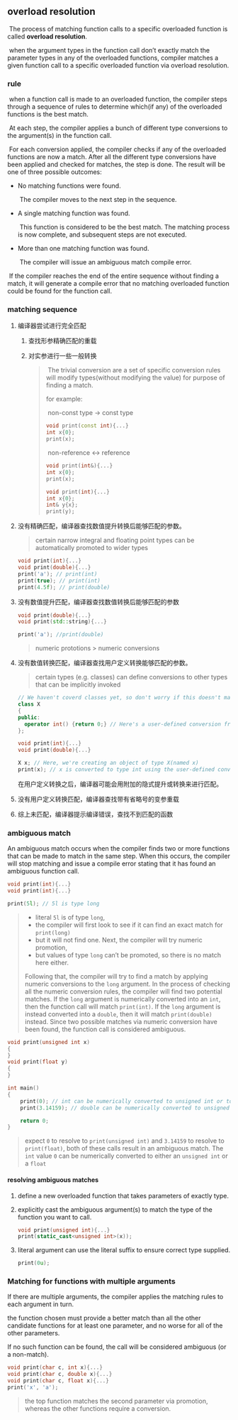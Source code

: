 ## overload resolution

​		The process of matching function calls to a specific overloaded function is called **overload resolution**.

​		when the argument types in the function call don’t exactly match the parameter types in any of the overloaded functions, compiler matches a given function call to a specific overloaded function via overload resolution.



### rule

​		when a function call is made to an overloaded function, the compiler steps through a sequence of rules to determine which(if any) of the overloaded functions is the best match.

​		At each step, the compiler applies a bunch of different type conversions to the argument(s) in the function call. 

​		For each conversion applied, the compiler checks if any of the overloaded functions are now a match. After all the different type conversions have been applied and checked for matches, the step is done. The result will be one of three possible outcomes:

- No matching functions were found.

  ​	The compiler moves to the next step in the sequence.

- A single matching function was found. 

  ​	This function is considered to be the best match. The matching process is now complete, and subsequent steps are not executed.

- More than one matching function was found. 

  ​	The compiler will issue an ambiguous match compile error.

​		If the compiler reaches the end of the entire sequence without finding a match, it will generate a compile error that no matching overloaded function could be found for the function call.



### matching sequence

1. 编译器尝试进行完全匹配

   1. 查找形参精确匹配的重载

   2. 对实参进行一些一般转换

      > ​		The trivial conversion are a set of specific conversion rules will modify types(without modifying the value) for purpose of finding a match.
      >
      > for example:
      >
      > ​	non-const type -> const type
      >
      > ```c++
      > void print(const int){...}
      > int x{0};
      > print(x);
      > ```
      >
      > ​	non-reference <-> reference
      >
      > ```c++
      > void print(int&){...}
      > int x{0};
      > print(x);
      > 
      > void print(int){...}
      > int x{0};
      > int& y{x};
      > print(y);
      > ```

2. 没有精确匹配，编译器查找数值提升转换后能够匹配的参数。

   > certain narrow integral and floating point types can be automatically promoted to wider types

   ```c++
   void print(int){...}
   void print(double){...}
   print('a'); // print(int)
   print(true); // print(int)
   print(4.5f); // print(double)
   ```

3. 没有数值提升匹配，编译器查找数值转换后能够匹配的参数

   ```c++
   void print(double){...}
   void print(std::string){...}
   
   print('a'); //print(double)
   ```

   > numeric prototions > numeric conversions

4. 没有数值转换匹配，编译器查找用户定义转换能够匹配的参数。

   > certain types (e.g. classes) can define conversions to other types that can be implicitly invoked

   ```c++
   // We haven't coverd classes yet, so don't worry if this doesn't make sense 
   class X 
   {
   public:
     operator int() {return 0;} // Here's a user-defined conversion from X to int
   };
   
   void print(int){...}
   void print(double){...}
   
   X x; // Here, we're creating an object of type X(named x)
   print(x); // x is converted to type int using the user-defined conversion from X to int
   ```

   ​	在用户定义转换之后，编译器可能会用附加的隐式提升或转换来进行匹配。

5. 没有用户定义转换匹配，编译器查找带有省略号的变参重载

6. 综上未匹配，编译器提示编译错误，查找不到匹配的函数



### ambiguous match

 An ambiguous match occurs when the compiler finds two or more functions that can be made to match in the same step. When this occurs, the compiler will stop matching and issue a compile error stating that it has found an ambiguous function call.

```c++
void print(int){...}
void print(int){...}

print(5l); // 5l is type long
```

> - literal `5l` is of type `long`,
> - the compiler will first look to see if it can find an exact match for `print(long)`
> - but it will not find one. Next, the compiler will try numeric promotion,
> - but values of type `long` can’t be promoted, so there is no match here either.
>
> Following that, the compiler will try to find a match by applying numeric conversions to the `long` argument. In the process of checking all the numeric conversion rules, the compiler will find two potential matches. If the `long` argument is numerically converted into an `int`, then the function call will match `print(int)`. If the `long` argument is instead converted into a `double`, then it will match `print(double)` instead. Since two possible matches via numeric conversion have been found, the function call is considered ambiguous.

```c++
void print(unsigned int x)
{
}
void print(float y)
{
}

int main()
{
    print(0); // int can be numerically converted to unsigned int or to float
    print(3.14159); // double can be numerically converted to unsigned int or to float

    return 0;
}
```

>  expect `0` to resolve to `print(unsigned int)` and `3.14159` to resolve to `print(float)`, both of these calls result in an ambiguous match. The `int` value `0` can be numerically converted to either an `unsigned int` or a `float`

#### resolving ambiguous matches

1. define a new overloaded function that takes parameters of exactly type.

2.  explicitly cast the ambiguous argument(s) to match the type of the function you want to call.

    ```c++
    void print(unsigned int){...}
    print(static_cast<unsigned int>(x));
    ```

3. literal argument can use the literal suffix to ensure correct type supplied.

   ```c++
   print(0u);
   ```

### **Matching for functions with multiple arguments**

If there are multiple arguments, the compiler applies the matching rules to each argument in turn.

the function chosen must provide a better match than all the other candidate functions for at least one parameter, and no worse for all of the other parameters.

If no such function can be found, the call will be considered ambiguous (or a non-match).

```c++
void print(char c, int x){...}
void print(char c, double x){...}
void print(char c, float x){...}
print('x', 'a');
```

> the top function matches the second parameter via promotion, whereas the other functions require a conversion.

